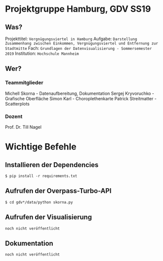 # Projektgruppe Hamburg, GDV SS19
## Was?
Projekttitel:   `Vergnügungsviertel in Hamburg`
Aufgabe:        `Darstellung Zusammenhang zwischen Einkommen, Vergnügungsviertel und Entfernung zur Stadtmitte`
Fach:           `Grundlagen der Datenvisualisierung - Sommersemester 2019`
Institution:    `Hochschule Mannheim`

## Wer?
### Teammitglieder
Michell Skorna          - Datenaufbereitung, Dokumentation
Sergej Kryvoruchko      - Grafische Oberfläche
Simon Karl              - Choroplethenkarte
Patrick Streitmatter    - Scatterplots
### Dozent
Prof. Dr. Till Nagel

# Wichtige Befehle
## Installieren der Dependencies
`$ pip install -r requirements.txt`
## Aufrufen der Overpass-Turbo-API
`$ cd gdv*/data/python skorna.py`
## Aufrufen der Visualisierung
`noch nicht veröffentlicht`
## Dokumentation
`noch nicht veröffentlicht`